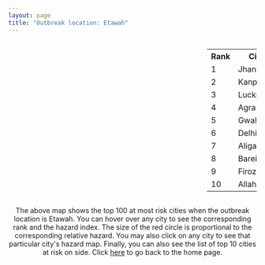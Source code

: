 ```yaml
---
layout: page
title: "Outbreak location: Etawah"
---
```

<div style="width: 100%; overflow: auto;">
<div style="width: 75%; float: left;">
<div id="mapid">
<script src="https://buda-magenta.github.io/hazard_map/load_map.js"></script>

<script>
var marker_outbreak = L.marker([26.718324, 79.090254],{"autoPan": true}).addTo(map); marker_outbreak.bindTooltip("Etawah").openTooltip();

var circle_1 = L.circle([25.531031, 78.652689], {"pane": "markerPane", "color": "red", "fill": true, "fillOpacity": 0.2, "fillRule": "evenodd", "lineCap": "round", "lineJoin": "round", "opacity": 1.0, "radius": 109086, "stroke": true, "weight": 3}).addTo(map);
circle_1.bindTooltip("Jhansi<br>rank: 1<br>hazard index: 0.109087")
circle_1.bindPopup('<a href="https://buda-magenta.github.io/hazard_map/Jhansi">Jhansi</a>')

var circle_2 = L.circle([26.460914, 80.321759], {"pane": "markerPane", "color": "red", "fill": true, "fillOpacity": 0.2, "fillRule": "evenodd", "lineCap": "round", "lineJoin": "round", "opacity": 1.0, "radius": 58840, "stroke": true, "weight": 3}).addTo(map);
circle_2.bindTooltip("Kanpur<br>rank: 2<br>hazard index: 0.058840")
circle_2.bindPopup('<a href="https://buda-magenta.github.io/hazard_map/Kanpur">Kanpur</a>')

var circle_3 = L.circle([26.838100, 80.934600], {"pane": "markerPane", "color": "red", "fill": true, "fillOpacity": 0.2, "fillRule": "evenodd", "lineCap": "round", "lineJoin": "round", "opacity": 1.0, "radius": 37563, "stroke": true, "weight": 3}).addTo(map);
circle_3.bindTooltip("Lucknow<br>rank: 3<br>hazard index: 0.037563")
circle_3.bindPopup('<a href="https://buda-magenta.github.io/hazard_map/Lucknow">Lucknow</a>')

var circle_4 = L.circle([27.175255, 78.009816], {"pane": "markerPane", "color": "red", "fill": true, "fillOpacity": 0.2, "fillRule": "evenodd", "lineCap": "round", "lineJoin": "round", "opacity": 1.0, "radius": 19897, "stroke": true, "weight": 3}).addTo(map);
circle_4.bindTooltip("Agra<br>rank: 4<br>hazard index: 0.019898")
circle_4.bindPopup('<a href="https://buda-magenta.github.io/hazard_map/Agra">Agra</a>')

var circle_5 = L.circle([26.203725, 78.157363], {"pane": "markerPane", "color": "red", "fill": true, "fillOpacity": 0.2, "fillRule": "evenodd", "lineCap": "round", "lineJoin": "round", "opacity": 1.0, "radius": 19270, "stroke": true, "weight": 3}).addTo(map);
circle_5.bindTooltip("Gwalior<br>rank: 5<br>hazard index: 0.019270")
circle_5.bindPopup('<a href="https://buda-magenta.github.io/hazard_map/Gwalior">Gwalior</a>')

var circle_6 = L.circle([28.651718, 77.221939], {"pane": "markerPane", "color": "red", "fill": true, "fillOpacity": 0.2, "fillRule": "evenodd", "lineCap": "round", "lineJoin": "round", "opacity": 1.0, "radius": 17283, "stroke": true, "weight": 3}).addTo(map);
circle_6.bindTooltip("Delhi<br>rank: 6<br>hazard index: 0.017284")
circle_6.bindPopup('<a href="https://buda-magenta.github.io/hazard_map/Delhi">Delhi</a>')

var circle_7 = L.circle([27.876990, 78.137290], {"pane": "markerPane", "color": "red", "fill": true, "fillOpacity": 0.2, "fillRule": "evenodd", "lineCap": "round", "lineJoin": "round", "opacity": 1.0, "radius": 10671, "stroke": true, "weight": 3}).addTo(map);
circle_7.bindTooltip("Aligarh<br>rank: 7<br>hazard index: 0.010672")
circle_7.bindPopup('<a href="https://buda-magenta.github.io/hazard_map/Aligarh">Aligarh</a>')

var circle_8 = L.circle([28.457876, 79.405571], {"pane": "markerPane", "color": "red", "fill": true, "fillOpacity": 0.2, "fillRule": "evenodd", "lineCap": "round", "lineJoin": "round", "opacity": 1.0, "radius": 8388, "stroke": true, "weight": 3}).addTo(map);
circle_8.bindTooltip("Bareilly<br>rank: 8<br>hazard index: 0.008388")
circle_8.bindPopup('<a href="https://buda-magenta.github.io/hazard_map/Bareilly">Bareilly</a>')

var circle_9 = L.circle([27.177366, 78.389912], {"pane": "markerPane", "color": "red", "fill": true, "fillOpacity": 0.2, "fillRule": "evenodd", "lineCap": "round", "lineJoin": "round", "opacity": 1.0, "radius": 8348, "stroke": true, "weight": 3}).addTo(map);
circle_9.bindTooltip("Firozabad<br>rank: 9<br>hazard index: 0.008348")
circle_9.bindPopup('<a href="https://buda-magenta.github.io/hazard_map/Firozabad">Firozabad</a>')

var circle_10 = L.circle([25.438130, 81.833800], {"pane": "markerPane", "color": "red", "fill": true, "fillOpacity": 0.2, "fillRule": "evenodd", "lineCap": "round", "lineJoin": "round", "opacity": 1.0, "radius": 5818, "stroke": true, "weight": 3}).addTo(map);
circle_10.bindTooltip("Allahabad<br>rank: 10<br>hazard index: 0.005819")
circle_10.bindPopup('<a href="https://buda-magenta.github.io/hazard_map/Allahabad">Allahabad</a>')

var circle_11 = L.circle([26.575504, 80.613762], {"pane": "markerPane", "color": "red", "fill": true, "fillOpacity": 0.2, "fillRule": "evenodd", "lineCap": "round", "lineJoin": "round", "opacity": 1.0, "radius": 4339, "stroke": true, "weight": 3}).addTo(map);
circle_11.bindTooltip("Unnao<br>rank: 11<br>hazard index: 0.004339")
circle_11.bindPopup('<a href="https://buda-magenta.github.io/hazard_map/Unnao">Unnao</a>')

var circle_12 = L.circle([26.500000, 78.750000], {"pane": "markerPane", "color": "red", "fill": true, "fillOpacity": 0.2, "fillRule": "evenodd", "lineCap": "round", "lineJoin": "round", "opacity": 1.0, "radius": 4116, "stroke": true, "weight": 3}).addTo(map);
circle_12.bindTooltip("Bhind<br>rank: 12<br>hazard index: 0.004116")
circle_12.bindPopup('<a href="https://buda-magenta.github.io/hazard_map/Bhind">Bhind</a>')

var circle_13 = L.circle([27.504639, 80.829466], {"pane": "markerPane", "color": "red", "fill": true, "fillOpacity": 0.2, "fillRule": "evenodd", "lineCap": "round", "lineJoin": "round", "opacity": 1.0, "radius": 3915, "stroke": true, "weight": 3}).addTo(map);
circle_13.bindTooltip("Sitapur<br>rank: 13<br>hazard index: 0.003916")
circle_13.bindPopup('<a href="https://buda-magenta.github.io/hazard_map/Sitapur">Sitapur</a>')

var circle_14 = L.circle([25.375241, 77.828119], {"pane": "markerPane", "color": "red", "fill": true, "fillOpacity": 0.2, "fillRule": "evenodd", "lineCap": "round", "lineJoin": "round", "opacity": 1.0, "radius": 3495, "stroke": true, "weight": 3}).addTo(map);
circle_14.bindTooltip("Shivpuri<br>rank: 14<br>hazard index: 0.003495")
circle_14.bindPopup('<a href="https://buda-magenta.github.io/hazard_map/Shivpuri">Shivpuri</a>')

var circle_15 = L.circle([27.633333, 77.583333], {"pane": "markerPane", "color": "red", "fill": true, "fillOpacity": 0.2, "fillRule": "evenodd", "lineCap": "round", "lineJoin": "round", "opacity": 1.0, "radius": 3285, "stroke": true, "weight": 3}).addTo(map);
circle_15.bindTooltip("Mathura<br>rank: 15<br>hazard index: 0.003285")
circle_15.bindPopup('<a href="https://buda-magenta.github.io/hazard_map/Mathura">Mathura</a>')

var circle_16 = L.circle([27.912633, 79.746563], {"pane": "markerPane", "color": "red", "fill": true, "fillOpacity": 0.2, "fillRule": "evenodd", "lineCap": "round", "lineJoin": "round", "opacity": 1.0, "radius": 3063, "stroke": true, "weight": 3}).addTo(map);
circle_16.bindTooltip("Shahjahanpur<br>rank: 16<br>hazard index: 0.003063")
circle_16.bindPopup('<a href="https://buda-magenta.github.io/hazard_map/Shahjahanpur">Shahjahanpur</a>')

var circle_17 = L.circle([26.915458, 75.818982], {"pane": "markerPane", "color": "red", "fill": true, "fillOpacity": 0.2, "fillRule": "evenodd", "lineCap": "round", "lineJoin": "round", "opacity": 1.0, "radius": 2713, "stroke": true, "weight": 3}).addTo(map);
circle_17.bindTooltip("Jaipur<br>rank: 17<br>hazard index: 0.002714")
circle_17.bindPopup('<a href="https://buda-magenta.github.io/hazard_map/Jaipur">Jaipur</a>')

var circle_18 = L.circle([27.437194, 79.489129], {"pane": "markerPane", "color": "red", "fill": true, "fillOpacity": 0.2, "fillRule": "evenodd", "lineCap": "round", "lineJoin": "round", "opacity": 1.0, "radius": 2575, "stroke": true, "weight": 3}).addTo(map);
circle_18.bindTooltip("Farrukhabad<br>rank: 18<br>hazard index: 0.002575")
circle_18.bindPopup('<a href="https://buda-magenta.github.io/hazard_map/Farrukhabad">Farrukhabad</a>')

var circle_19 = L.circle([25.609324, 85.123525], {"pane": "markerPane", "color": "red", "fill": true, "fillOpacity": 0.2, "fillRule": "evenodd", "lineCap": "round", "lineJoin": "round", "opacity": 1.0, "radius": 2385, "stroke": true, "weight": 3}).addTo(map);
circle_19.bindTooltip("Patna<br>rank: 19<br>hazard index: 0.002385")
circle_19.bindPopup('<a href="https://buda-magenta.github.io/hazard_map/Patna">Patna</a>')

var circle_20 = L.circle([27.338577, 80.097526], {"pane": "markerPane", "color": "red", "fill": true, "fillOpacity": 0.2, "fillRule": "evenodd", "lineCap": "round", "lineJoin": "round", "opacity": 1.0, "radius": 2327, "stroke": true, "weight": 3}).addTo(map);
circle_20.bindTooltip("Hardoi<br>rank: 20<br>hazard index: 0.002328")
circle_20.bindPopup('<a href="https://buda-magenta.github.io/hazard_map/Hardoi">Hardoi</a>')

var circle_21 = L.circle([25.750000, 78.500000], {"pane": "markerPane", "color": "red", "fill": true, "fillOpacity": 0.2, "fillRule": "evenodd", "lineCap": "round", "lineJoin": "round", "opacity": 1.0, "radius": 2309, "stroke": true, "weight": 3}).addTo(map);
circle_21.bindTooltip("Datia<br>rank: 21<br>hazard index: 0.002310")
circle_21.bindPopup('<a href="https://buda-magenta.github.io/hazard_map/Datia">Datia</a>')

var circle_22 = L.circle([26.166667, 77.500000], {"pane": "markerPane", "color": "red", "fill": true, "fillOpacity": 0.2, "fillRule": "evenodd", "lineCap": "round", "lineJoin": "round", "opacity": 1.0, "radius": 2116, "stroke": true, "weight": 3}).addTo(map);
circle_22.bindTooltip("Morena<br>rank: 22<br>hazard index: 0.002117")
circle_22.bindPopup('<a href="https://buda-magenta.github.io/hazard_map/Morena">Morena</a>')

var circle_23 = L.circle([29.000653, 77.768229], {"pane": "markerPane", "color": "red", "fill": true, "fillOpacity": 0.2, "fillRule": "evenodd", "lineCap": "round", "lineJoin": "round", "opacity": 1.0, "radius": 2093, "stroke": true, "weight": 3}).addTo(map);
circle_23.bindTooltip("Meerut<br>rank: 23<br>hazard index: 0.002094")
circle_23.bindPopup('<a href="https://buda-magenta.github.io/hazard_map/Meerut">Meerut</a>')

var circle_24 = L.circle([25.935955, 79.424328], {"pane": "markerPane", "color": "red", "fill": true, "fillOpacity": 0.2, "fillRule": "evenodd", "lineCap": "round", "lineJoin": "round", "opacity": 1.0, "radius": 2055, "stroke": true, "weight": 3}).addTo(map);
circle_24.bindTooltip("Orai<br>rank: 24<br>hazard index: 0.002056")
circle_24.bindPopup('<a href="https://buda-magenta.github.io/hazard_map/Orai">Orai</a>')

var circle_25 = L.circle([25.476300, 80.339500], {"pane": "markerPane", "color": "red", "fill": true, "fillOpacity": 0.2, "fillRule": "evenodd", "lineCap": "round", "lineJoin": "round", "opacity": 1.0, "radius": 2053, "stroke": true, "weight": 3}).addTo(map);
circle_25.bindTooltip("Banda<br>rank: 25<br>hazard index: 0.002054")
circle_25.bindPopup('<a href="https://buda-magenta.github.io/hazard_map/Banda">Banda</a>')

var circle_26 = L.circle([27.265212, 77.369126], {"pane": "markerPane", "color": "red", "fill": true, "fillOpacity": 0.2, "fillRule": "evenodd", "lineCap": "round", "lineJoin": "round", "opacity": 1.0, "radius": 1913, "stroke": true, "weight": 3}).addTo(map);
circle_26.bindTooltip("Bharatpur<br>rank: 26<br>hazard index: 0.001913")
circle_26.bindPopup('<a href="https://buda-magenta.github.io/hazard_map/Bharatpur">Bharatpur</a>')

var circle_27 = L.circle([23.258486, 77.401989], {"pane": "markerPane", "color": "red", "fill": true, "fillOpacity": 0.2, "fillRule": "evenodd", "lineCap": "round", "lineJoin": "round", "opacity": 1.0, "radius": 1892, "stroke": true, "weight": 3}).addTo(map);
circle_27.bindTooltip("Bhopal<br>rank: 27<br>hazard index: 0.001893")
circle_27.bindPopup('<a href="https://buda-magenta.github.io/hazard_map/Bhopal">Bhopal</a>')

var circle_28 = L.circle([27.036604, 78.651436], {"pane": "markerPane", "color": "red", "fill": true, "fillOpacity": 0.2, "fillRule": "evenodd", "lineCap": "round", "lineJoin": "round", "opacity": 1.0, "radius": 1724, "stroke": true, "weight": 3}).addTo(map);
circle_28.bindTooltip("Shikohabad<br>rank: 28<br>hazard index: 0.001725")
circle_28.bindPopup('<a href="https://buda-magenta.github.io/hazard_map/Shikohabad">Shikohabad</a>')

var circle_29 = L.circle([22.541418, 88.357691], {"pane": "markerPane", "color": "red", "fill": true, "fillOpacity": 0.2, "fillRule": "evenodd", "lineCap": "round", "lineJoin": "round", "opacity": 1.0, "radius": 1720, "stroke": true, "weight": 3}).addTo(map);
circle_29.bindTooltip("Kolkata<br>rank: 29<br>hazard index: 0.001721")
circle_29.bindPopup('<a href="https://buda-magenta.github.io/hazard_map/Kolkata">Kolkata</a>')

var circle_30 = L.circle([25.565691, 80.063489], {"pane": "markerPane", "color": "red", "fill": true, "fillOpacity": 0.2, "fillRule": "evenodd", "lineCap": "round", "lineJoin": "round", "opacity": 1.0, "radius": 1680, "stroke": true, "weight": 3}).addTo(map);
circle_30.bindTooltip("Khanna<br>rank: 30<br>hazard index: 0.001680")
circle_30.bindPopup('<a href="https://buda-magenta.github.io/hazard_map/Khanna">Khanna</a>')

var circle_31 = L.circle([24.700385, 78.518668], {"pane": "markerPane", "color": "red", "fill": true, "fillOpacity": 0.2, "fillRule": "evenodd", "lineCap": "round", "lineJoin": "round", "opacity": 1.0, "radius": 1671, "stroke": true, "weight": 3}).addTo(map);
circle_31.bindTooltip("Lalitpur<br>rank: 31<br>hazard index: 0.001671")
circle_31.bindPopup('<a href="https://buda-magenta.github.io/hazard_map/Lalitpur">Lalitpur</a>')

var circle_32 = L.circle([26.439874, 80.018000], {"pane": "markerPane", "color": "red", "fill": true, "fillOpacity": 0.2, "fillRule": "evenodd", "lineCap": "round", "lineJoin": "round", "opacity": 1.0, "radius": 1444, "stroke": true, "weight": 3}).addTo(map);
circle_32.bindTooltip("Akbarpur<br>rank: 32<br>hazard index: 0.001445")
circle_32.bindPopup('<a href="https://buda-magenta.github.io/hazard_map/Akbarpur">Akbarpur</a>')

var circle_33 = L.circle([26.653396, 77.624206], {"pane": "markerPane", "color": "red", "fill": true, "fillOpacity": 0.2, "fillRule": "evenodd", "lineCap": "round", "lineJoin": "round", "opacity": 1.0, "radius": 1398, "stroke": true, "weight": 3}).addTo(map);
circle_33.bindTooltip("Dhaulpur<br>rank: 33<br>hazard index: 0.001398")
circle_33.bindPopup('<a href="https://buda-magenta.github.io/hazard_map/Dhaulpur">Dhaulpur</a>')

var circle_34 = L.circle([29.154148, 77.305954], {"pane": "markerPane", "color": "red", "fill": true, "fillOpacity": 0.2, "fillRule": "evenodd", "lineCap": "round", "lineJoin": "round", "opacity": 1.0, "radius": 1295, "stroke": true, "weight": 3}).addTo(map);
circle_34.bindTooltip("Baraut<br>rank: 34<br>hazard index: 0.001295")
circle_34.bindPopup('<a href="https://buda-magenta.github.io/hazard_map/Baraut">Baraut</a>')

var circle_35 = L.circle([27.573243, 78.111739], {"pane": "markerPane", "color": "red", "fill": true, "fillOpacity": 0.2, "fillRule": "evenodd", "lineCap": "round", "lineJoin": "round", "opacity": 1.0, "radius": 1210, "stroke": true, "weight": 3}).addTo(map);
circle_35.bindTooltip("Hathras<br>rank: 35<br>hazard index: 0.001211")
circle_35.bindPopup('<a href="https://buda-magenta.github.io/hazard_map/Hathras">Hathras</a>')

var circle_36 = L.circle([26.671329, 83.364583], {"pane": "markerPane", "color": "red", "fill": true, "fillOpacity": 0.2, "fillRule": "evenodd", "lineCap": "round", "lineJoin": "round", "opacity": 1.0, "radius": 1210, "stroke": true, "weight": 3}).addTo(map);
circle_36.bindTooltip("Gorakhpur<br>rank: 36<br>hazard index: 0.001211")
circle_36.bindPopup('<a href="https://buda-magenta.github.io/hazard_map/Gorakhpur">Gorakhpur</a>')

var circle_37 = L.circle([25.335649, 83.007629], {"pane": "markerPane", "color": "red", "fill": true, "fillOpacity": 0.2, "fillRule": "evenodd", "lineCap": "round", "lineJoin": "round", "opacity": 1.0, "radius": 1132, "stroke": true, "weight": 3}).addTo(map);
circle_37.bindTooltip("Varanasi<br>rank: 37<br>hazard index: 0.001132")
circle_37.bindPopup('<a href="https://buda-magenta.github.io/hazard_map/Varanasi">Varanasi</a>')

var circle_38 = L.circle([28.068312, 79.046073], {"pane": "markerPane", "color": "red", "fill": true, "fillOpacity": 0.2, "fillRule": "evenodd", "lineCap": "round", "lineJoin": "round", "opacity": 1.0, "radius": 1108, "stroke": true, "weight": 3}).addTo(map);
circle_38.bindTooltip("Budaun<br>rank: 38<br>hazard index: 0.001108")
circle_38.bindPopup('<a href="https://buda-magenta.github.io/hazard_map/Budaun">Budaun</a>')

var circle_39 = L.circle([26.250000, 81.250000], {"pane": "markerPane", "color": "red", "fill": true, "fillOpacity": 0.2, "fillRule": "evenodd", "lineCap": "round", "lineJoin": "round", "opacity": 1.0, "radius": 1048, "stroke": true, "weight": 3}).addTo(map);
circle_39.bindTooltip("Rae Bareli<br>rank: 39<br>hazard index: 0.001049")
circle_39.bindPopup('<a href="https://buda-magenta.github.io/hazard_map/Rae_Bareli">Rae Bareli</a>')

var circle_40 = L.circle([27.209822, 79.048137], {"pane": "markerPane", "color": "red", "fill": true, "fillOpacity": 0.2, "fillRule": "evenodd", "lineCap": "round", "lineJoin": "round", "opacity": 1.0, "radius": 1030, "stroke": true, "weight": 3}).addTo(map);
circle_40.bindTooltip("Mainpuri<br>rank: 40<br>hazard index: 0.001031")
circle_40.bindPopup('<a href="https://buda-magenta.github.io/hazard_map/Mainpuri">Mainpuri</a>')

var circle_41 = L.circle([22.720362, 75.868200], {"pane": "markerPane", "color": "red", "fill": true, "fillOpacity": 0.2, "fillRule": "evenodd", "lineCap": "round", "lineJoin": "round", "opacity": 1.0, "radius": 934, "stroke": true, "weight": 3}).addTo(map);
circle_41.bindTooltip("Indore<br>rank: 41<br>hazard index: 0.000934")
circle_41.bindPopup('<a href="https://buda-magenta.github.io/hazard_map/Indore">Indore</a>')

var circle_42 = L.circle([22.275879, 79.721045], {"pane": "markerPane", "color": "red", "fill": true, "fillOpacity": 0.2, "fillRule": "evenodd", "lineCap": "round", "lineJoin": "round", "opacity": 1.0, "radius": 915, "stroke": true, "weight": 3}).addTo(map);
circle_42.bindTooltip("Seoni<br>rank: 42<br>hazard index: 0.000916")
circle_42.bindPopup('<a href="https://buda-magenta.github.io/hazard_map/Seoni">Seoni</a>')

var circle_43 = L.circle([26.296772, 73.035143], {"pane": "markerPane", "color": "red", "fill": true, "fillOpacity": 0.2, "fillRule": "evenodd", "lineCap": "round", "lineJoin": "round", "opacity": 1.0, "radius": 912, "stroke": true, "weight": 3}).addTo(map);
circle_43.bindTooltip("Jodhpur<br>rank: 43<br>hazard index: 0.000913")
circle_43.bindPopup('<a href="https://buda-magenta.github.io/hazard_map/Jodhpur">Jodhpur</a>')

var circle_44 = L.circle([19.075990, 72.877393], {"pane": "markerPane", "color": "red", "fill": true, "fillOpacity": 0.2, "fillRule": "evenodd", "lineCap": "round", "lineJoin": "round", "opacity": 1.0, "radius": 852, "stroke": true, "weight": 3}).addTo(map);
circle_44.bindTooltip("Mumbai<br>rank: 44<br>hazard index: 0.000852")
circle_44.bindPopup('<a href="https://buda-magenta.github.io/hazard_map/Mumbai">Mumbai</a>')

var circle_45 = L.circle([28.488378, 78.735249], {"pane": "markerPane", "color": "red", "fill": true, "fillOpacity": 0.2, "fillRule": "evenodd", "lineCap": "round", "lineJoin": "round", "opacity": 1.0, "radius": 807, "stroke": true, "weight": 3}).addTo(map);
circle_45.bindTooltip("Chandausi<br>rank: 45<br>hazard index: 0.000808")
circle_45.bindPopup('<a href="https://buda-magenta.github.io/hazard_map/Chandausi">Chandausi</a>')

var circle_46 = L.circle([23.160894, 79.949770], {"pane": "markerPane", "color": "red", "fill": true, "fillOpacity": 0.2, "fillRule": "evenodd", "lineCap": "round", "lineJoin": "round", "opacity": 1.0, "radius": 725, "stroke": true, "weight": 3}).addTo(map);
circle_46.bindTooltip("Jabalpur<br>rank: 46<br>hazard index: 0.000725")
circle_46.bindPopup('<a href="https://buda-magenta.github.io/hazard_map/Jabalpur">Jabalpur</a>')

var circle_47 = L.circle([27.883846, 78.634890], {"pane": "markerPane", "color": "red", "fill": true, "fillOpacity": 0.2, "fillRule": "evenodd", "lineCap": "round", "lineJoin": "round", "opacity": 1.0, "radius": 708, "stroke": true, "weight": 3}).addTo(map);
circle_47.bindTooltip("Kasganj<br>rank: 47<br>hazard index: 0.000708")
circle_47.bindPopup('<a href="https://buda-magenta.github.io/hazard_map/Kasganj">Kasganj</a>')

var circle_48 = L.circle([23.809612, 78.759114], {"pane": "markerPane", "color": "red", "fill": true, "fillOpacity": 0.2, "fillRule": "evenodd", "lineCap": "round", "lineJoin": "round", "opacity": 1.0, "radius": 677, "stroke": true, "weight": 3}).addTo(map);
circle_48.bindTooltip("Sagar<br>rank: 48<br>hazard index: 0.000677")
circle_48.bindPopup('<a href="https://buda-magenta.github.io/hazard_map/Sagar">Sagar</a>')

var circle_49 = L.circle([25.843539, 80.918004], {"pane": "markerPane", "color": "red", "fill": true, "fillOpacity": 0.2, "fillRule": "evenodd", "lineCap": "round", "lineJoin": "round", "opacity": 1.0, "radius": 669, "stroke": true, "weight": 3}).addTo(map);
circle_49.bindTooltip("Fatehpur<br>rank: 49<br>hazard index: 0.000670")
circle_49.bindPopup('<a href="https://buda-magenta.github.io/hazard_map/Fatehpur">Fatehpur</a>')

var circle_50 = L.circle([28.863842, 78.805778], {"pane": "markerPane", "color": "red", "fill": true, "fillOpacity": 0.2, "fillRule": "evenodd", "lineCap": "round", "lineJoin": "round", "opacity": 1.0, "radius": 642, "stroke": true, "weight": 3}).addTo(map);
circle_50.bindTooltip("Moradabad<br>rank: 50<br>hazard index: 0.000643")
circle_50.bindPopup('<a href="https://buda-magenta.github.io/hazard_map/Moradabad">Moradabad</a>')

var circle_51 = L.circle([21.149813, 79.082056], {"pane": "markerPane", "color": "red", "fill": true, "fillOpacity": 0.2, "fillRule": "evenodd", "lineCap": "round", "lineJoin": "round", "opacity": 1.0, "radius": 577, "stroke": true, "weight": 3}).addTo(map);
circle_51.bindTooltip("Nagpur<br>rank: 51<br>hazard index: 0.000577")
circle_51.bindPopup('<a href="https://buda-magenta.github.io/hazard_map/Nagpur">Nagpur</a>')

var circle_52 = L.circle([30.909016, 75.851601], {"pane": "markerPane", "color": "red", "fill": true, "fillOpacity": 0.2, "fillRule": "evenodd", "lineCap": "round", "lineJoin": "round", "opacity": 1.0, "radius": 570, "stroke": true, "weight": 3}).addTo(map);
circle_52.bindTooltip("Ludhiana<br>rank: 52<br>hazard index: 0.000570")
circle_52.bindPopup('<a href="https://buda-magenta.github.io/hazard_map/Ludhiana">Ludhiana</a>')

var circle_53 = L.circle([22.801519, 86.202958], {"pane": "markerPane", "color": "red", "fill": true, "fillOpacity": 0.2, "fillRule": "evenodd", "lineCap": "round", "lineJoin": "round", "opacity": 1.0, "radius": 517, "stroke": true, "weight": 3}).addTo(map);
circle_53.bindTooltip("Jamshedpur<br>rank: 53<br>hazard index: 0.000517")
circle_53.bindPopup('<a href="https://buda-magenta.github.io/hazard_map/Jamshedpur">Jamshedpur</a>')

var circle_54 = L.circle([27.109667, 81.918329], {"pane": "markerPane", "color": "red", "fill": true, "fillOpacity": 0.2, "fillRule": "evenodd", "lineCap": "round", "lineJoin": "round", "opacity": 1.0, "radius": 482, "stroke": true, "weight": 3}).addTo(map);
circle_54.bindTooltip("Gonda<br>rank: 54<br>hazard index: 0.000482")
circle_54.bindPopup('<a href="https://buda-magenta.github.io/hazard_map/Gonda">Gonda</a>')

var circle_55 = L.circle([23.916667, 78.000000], {"pane": "markerPane", "color": "red", "fill": true, "fillOpacity": 0.2, "fillRule": "evenodd", "lineCap": "round", "lineJoin": "round", "opacity": 1.0, "radius": 473, "stroke": true, "weight": 3}).addTo(map);
circle_55.bindTooltip("Vidisha<br>rank: 55<br>hazard index: 0.000473")
circle_55.bindPopup('<a href="https://buda-magenta.github.io/hazard_map/Vidisha">Vidisha</a>')

var circle_56 = L.circle([26.638076, 82.059024], {"pane": "markerPane", "color": "red", "fill": true, "fillOpacity": 0.2, "fillRule": "evenodd", "lineCap": "round", "lineJoin": "round", "opacity": 1.0, "radius": 462, "stroke": true, "weight": 3}).addTo(map);
circle_56.bindTooltip("Faizabad<br>rank: 56<br>hazard index: 0.000462")
circle_56.bindPopup('<a href="https://buda-magenta.github.io/hazard_map/Faizabad">Faizabad</a>')

var circle_57 = L.circle([28.794068, 79.185930], {"pane": "markerPane", "color": "red", "fill": true, "fillOpacity": 0.2, "fillRule": "evenodd", "lineCap": "round", "lineJoin": "round", "opacity": 1.0, "radius": 432, "stroke": true, "weight": 3}).addTo(map);
circle_57.bindTooltip("Rampur<br>rank: 57<br>hazard index: 0.000433")
circle_57.bindPopup('<a href="https://buda-magenta.github.io/hazard_map/Rampur">Rampur</a>')

var circle_58 = L.circle([28.740613, 77.835426], {"pane": "markerPane", "color": "red", "fill": true, "fillOpacity": 0.2, "fillRule": "evenodd", "lineCap": "round", "lineJoin": "round", "opacity": 1.0, "radius": 420, "stroke": true, "weight": 3}).addTo(map);
circle_58.bindTooltip("Hapur<br>rank: 58<br>hazard index: 0.000420")
circle_58.bindPopup('<a href="https://buda-magenta.github.io/hazard_map/Hapur">Hapur</a>')

var circle_59 = L.circle([24.500000, 77.500000], {"pane": "markerPane", "color": "red", "fill": true, "fillOpacity": 0.2, "fillRule": "evenodd", "lineCap": "round", "lineJoin": "round", "opacity": 1.0, "radius": 417, "stroke": true, "weight": 3}).addTo(map);
circle_59.bindTooltip("Guna<br>rank: 59<br>hazard index: 0.000418")
circle_59.bindPopup('<a href="https://buda-magenta.github.io/hazard_map/Guna">Guna</a>')

var circle_60 = L.circle([29.938447, 78.145298], {"pane": "markerPane", "color": "red", "fill": true, "fillOpacity": 0.2, "fillRule": "evenodd", "lineCap": "round", "lineJoin": "round", "opacity": 1.0, "radius": 398, "stroke": true, "weight": 3}).addTo(map);
circle_60.bindTooltip("Haridwar<br>rank: 60<br>hazard index: 0.000398")
circle_60.bindPopup('<a href="https://buda-magenta.github.io/hazard_map/Haridwar">Haridwar</a>')

var circle_61 = L.circle([25.512719, 86.090571], {"pane": "markerPane", "color": "red", "fill": true, "fillOpacity": 0.2, "fillRule": "evenodd", "lineCap": "round", "lineJoin": "round", "opacity": 1.0, "radius": 391, "stroke": true, "weight": 3}).addTo(map);
circle_61.bindTooltip("Begusarai<br>rank: 61<br>hazard index: 0.000391")
circle_61.bindPopup('<a href="https://buda-magenta.github.io/hazard_map/Begusarai">Begusarai</a>')

var circle_62 = L.circle([26.716413, 88.430992], {"pane": "markerPane", "color": "red", "fill": true, "fillOpacity": 0.2, "fillRule": "evenodd", "lineCap": "round", "lineJoin": "round", "opacity": 1.0, "radius": 388, "stroke": true, "weight": 3}).addTo(map);
circle_62.bindTooltip("Siliguri<br>rank: 62<br>hazard index: 0.000389")
circle_62.bindPopup('<a href="https://buda-magenta.github.io/hazard_map/Siliguri">Siliguri</a>')

var circle_63 = L.circle([24.935635, 82.647701], {"pane": "markerPane", "color": "red", "fill": true, "fillOpacity": 0.2, "fillRule": "evenodd", "lineCap": "round", "lineJoin": "round", "opacity": 1.0, "radius": 387, "stroke": true, "weight": 3}).addTo(map);
circle_63.bindTooltip("Mirzapur<br>rank: 63<br>hazard index: 0.000388")
circle_63.bindPopup('<a href="https://buda-magenta.github.io/hazard_map/Mirzapur">Mirzapur</a>')

var circle_64 = L.circle([26.148658, 85.340013], {"pane": "markerPane", "color": "red", "fill": true, "fillOpacity": 0.2, "fillRule": "evenodd", "lineCap": "round", "lineJoin": "round", "opacity": 1.0, "radius": 375, "stroke": true, "weight": 3}).addTo(map);
circle_64.bindTooltip("Muzaffarpur<br>rank: 64<br>hazard index: 0.000375")
circle_64.bindPopup('<a href="https://buda-magenta.github.io/hazard_map/Muzaffarpur">Muzaffarpur</a>')

var circle_65 = L.circle([25.623457, 84.596839], {"pane": "markerPane", "color": "red", "fill": true, "fillOpacity": 0.2, "fillRule": "evenodd", "lineCap": "round", "lineJoin": "round", "opacity": 1.0, "radius": 370, "stroke": true, "weight": 3}).addTo(map);
circle_65.bindTooltip("Arrah<br>rank: 65<br>hazard index: 0.000370")
circle_65.bindPopup('<a href="https://buda-magenta.github.io/hazard_map/Arrah">Arrah</a>')

var circle_66 = L.circle([26.242511, 82.296169], {"pane": "markerPane", "color": "red", "fill": true, "fillOpacity": 0.2, "fillRule": "evenodd", "lineCap": "round", "lineJoin": "round", "opacity": 1.0, "radius": 364, "stroke": true, "weight": 3}).addTo(map);
circle_66.bindTooltip("Sultanpur<br>rank: 66<br>hazard index: 0.000364")
circle_66.bindPopup('<a href="https://buda-magenta.github.io/hazard_map/Sultanpur">Sultanpur</a>')

var circle_67 = L.circle([28.388861, 77.974798], {"pane": "markerPane", "color": "red", "fill": true, "fillOpacity": 0.2, "fillRule": "evenodd", "lineCap": "round", "lineJoin": "round", "opacity": 1.0, "radius": 356, "stroke": true, "weight": 3}).addTo(map);
circle_67.bindTooltip("Bulandshahr<br>rank: 67<br>hazard index: 0.000356")
circle_67.bindPopup('<a href="https://buda-magenta.github.io/hazard_map/Bulandshahr">Bulandshahr</a>')

var circle_68 = L.circle([25.603508, 83.507454], {"pane": "markerPane", "color": "red", "fill": true, "fillOpacity": 0.2, "fillRule": "evenodd", "lineCap": "round", "lineJoin": "round", "opacity": 1.0, "radius": 317, "stroke": true, "weight": 3}).addTo(map);
circle_68.bindTooltip("Ghazipur<br>rank: 68<br>hazard index: 0.000317")
circle_68.bindPopup('<a href="https://buda-magenta.github.io/hazard_map/Ghazipur">Ghazipur</a>')

var circle_69 = L.circle([29.988077, 77.508130], {"pane": "markerPane", "color": "red", "fill": true, "fillOpacity": 0.2, "fillRule": "evenodd", "lineCap": "round", "lineJoin": "round", "opacity": 1.0, "radius": 316, "stroke": true, "weight": 3}).addTo(map);
circle_69.bindTooltip("Saharanpur<br>rank: 69<br>hazard index: 0.000317")
circle_69.bindPopup('<a href="https://buda-magenta.github.io/hazard_map/Saharanpur">Saharanpur</a>')

var circle_70 = L.circle([25.560900, 87.647654], {"pane": "markerPane", "color": "red", "fill": true, "fillOpacity": 0.2, "fillRule": "evenodd", "lineCap": "round", "lineJoin": "round", "opacity": 1.0, "radius": 304, "stroke": true, "weight": 3}).addTo(map);
circle_70.bindTooltip("Katihar<br>rank: 70<br>hazard index: 0.000305")
circle_70.bindPopup('<a href="https://buda-magenta.github.io/hazard_map/Katihar">Katihar</a>')

var circle_71 = L.circle([31.292011, 75.568058], {"pane": "markerPane", "color": "red", "fill": true, "fillOpacity": 0.2, "fillRule": "evenodd", "lineCap": "round", "lineJoin": "round", "opacity": 1.0, "radius": 304, "stroke": true, "weight": 3}).addTo(map);
circle_71.bindTooltip("Jalandhar<br>rank: 71<br>hazard index: 0.000305")
circle_71.bindPopup('<a href="https://buda-magenta.github.io/hazard_map/Jalandhar">Jalandhar</a>')

var circle_72 = L.circle([25.954628, 83.647350], {"pane": "markerPane", "color": "red", "fill": true, "fillOpacity": 0.2, "fillRule": "evenodd", "lineCap": "round", "lineJoin": "round", "opacity": 1.0, "radius": 297, "stroke": true, "weight": 3}).addTo(map);
circle_72.bindTooltip("Maunath Bhanjan<br>rank: 72<br>hazard index: 0.000298")
circle_72.bindPopup('<a href="https://buda-magenta.github.io/hazard_map/Maunath_Bhanjan">Maunath Bhanjan</a>')

var circle_73 = L.circle([27.733696, 81.477321], {"pane": "markerPane", "color": "red", "fill": true, "fillOpacity": 0.2, "fillRule": "evenodd", "lineCap": "round", "lineJoin": "round", "opacity": 1.0, "radius": 293, "stroke": true, "weight": 3}).addTo(map);
circle_73.bindTooltip("Bahraich<br>rank: 73<br>hazard index: 0.000293")
circle_73.bindPopup('<a href="https://buda-magenta.github.io/hazard_map/Bahraich">Bahraich</a>')

var circle_74 = L.circle([18.521428, 73.854454], {"pane": "markerPane", "color": "red", "fill": true, "fillOpacity": 0.2, "fillRule": "evenodd", "lineCap": "round", "lineJoin": "round", "opacity": 1.0, "radius": 287, "stroke": true, "weight": 3}).addTo(map);
circle_74.bindTooltip("Pune<br>rank: 74<br>hazard index: 0.000287")
circle_74.bindPopup('<a href="https://buda-magenta.github.io/hazard_map/Pune">Pune</a>')

var circle_75 = L.circle([21.170200, 72.831100], {"pane": "markerPane", "color": "red", "fill": true, "fillOpacity": 0.2, "fillRule": "evenodd", "lineCap": "round", "lineJoin": "round", "opacity": 1.0, "radius": 274, "stroke": true, "weight": 3}).addTo(map);
circle_75.bindTooltip("Surat<br>rank: 75<br>hazard index: 0.000274")
circle_75.bindPopup('<a href="https://buda-magenta.github.io/hazard_map/Surat">Surat</a>')

var circle_76 = L.circle([17.388786, 78.461065], {"pane": "markerPane", "color": "red", "fill": true, "fillOpacity": 0.2, "fillRule": "evenodd", "lineCap": "round", "lineJoin": "round", "opacity": 1.0, "radius": 272, "stroke": true, "weight": 3}).addTo(map);
circle_76.bindTooltip("Hyderabad<br>rank: 76<br>hazard index: 0.000273")
circle_76.bindPopup('<a href="https://buda-magenta.github.io/hazard_map/Hyderabad">Hyderabad</a>')

var circle_77 = L.circle([24.917151, 76.696403], {"pane": "markerPane", "color": "red", "fill": true, "fillOpacity": 0.2, "fillRule": "evenodd", "lineCap": "round", "lineJoin": "round", "opacity": 1.0, "radius": 262, "stroke": true, "weight": 3}).addTo(map);
circle_77.bindTooltip("Baran<br>rank: 77<br>hazard index: 0.000263")
circle_77.bindPopup('<a href="https://buda-magenta.github.io/hazard_map/Baran">Baran</a>')

var circle_78 = L.circle([25.623400, 85.041700], {"pane": "markerPane", "color": "red", "fill": true, "fillOpacity": 0.2, "fillRule": "evenodd", "lineCap": "round", "lineJoin": "round", "opacity": 1.0, "radius": 258, "stroke": true, "weight": 3}).addTo(map);
circle_78.bindTooltip("Dinapur Nizamat<br>rank: 78<br>hazard index: 0.000258")
circle_78.bindPopup('<a href="https://buda-magenta.github.io/hazard_map/Dinapur_Nizamat">Dinapur Nizamat</a>')

var circle_79 = L.circle([23.795281, 86.430964], {"pane": "markerPane", "color": "red", "fill": true, "fillOpacity": 0.2, "fillRule": "evenodd", "lineCap": "round", "lineJoin": "round", "opacity": 1.0, "radius": 248, "stroke": true, "weight": 3}).addTo(map);
circle_79.bindTooltip("Dhanbad<br>rank: 79<br>hazard index: 0.000248")
circle_79.bindPopup('<a href="https://buda-magenta.github.io/hazard_map/Dhanbad">Dhanbad</a>')

var circle_80 = L.circle([28.428262, 77.002700], {"pane": "markerPane", "color": "red", "fill": true, "fillOpacity": 0.2, "fillRule": "evenodd", "lineCap": "round", "lineJoin": "round", "opacity": 1.0, "radius": 244, "stroke": true, "weight": 3}).addTo(map);
circle_80.bindTooltip("Gurgaon<br>rank: 80<br>hazard index: 0.000244")
circle_80.bindPopup('<a href="https://buda-magenta.github.io/hazard_map/Gurgaon">Gurgaon</a>')

var circle_81 = L.circle([28.205907, 77.875714], {"pane": "markerPane", "color": "red", "fill": true, "fillOpacity": 0.2, "fillRule": "evenodd", "lineCap": "round", "lineJoin": "round", "opacity": 1.0, "radius": 239, "stroke": true, "weight": 3}).addTo(map);
circle_81.bindTooltip("Khurja<br>rank: 81<br>hazard index: 0.000239")
circle_81.bindPopup('<a href="https://buda-magenta.github.io/hazard_map/Khurja">Khurja</a>')

var circle_82 = L.circle([13.083694, 80.270186], {"pane": "markerPane", "color": "red", "fill": true, "fillOpacity": 0.2, "fillRule": "evenodd", "lineCap": "round", "lineJoin": "round", "opacity": 1.0, "radius": 237, "stroke": true, "weight": 3}).addTo(map);
circle_82.bindTooltip("Chennai<br>rank: 82<br>hazard index: 0.000238")
circle_82.bindPopup('<a href="https://buda-magenta.github.io/hazard_map/Chennai">Chennai</a>')

var circle_83 = L.circle([28.402979, 77.310384], {"pane": "markerPane", "color": "red", "fill": true, "fillOpacity": 0.2, "fillRule": "evenodd", "lineCap": "round", "lineJoin": "round", "opacity": 1.0, "radius": 231, "stroke": true, "weight": 3}).addTo(map);
circle_83.bindTooltip("Faridabad<br>rank: 83<br>hazard index: 0.000231")
circle_83.bindPopup('<a href="https://buda-magenta.github.io/hazard_map/Faridabad">Faridabad</a>')

var circle_84 = L.circle([23.687130, 86.974659], {"pane": "markerPane", "color": "red", "fill": true, "fillOpacity": 0.2, "fillRule": "evenodd", "lineCap": "round", "lineJoin": "round", "opacity": 1.0, "radius": 216, "stroke": true, "weight": 3}).addTo(map);
circle_84.bindTooltip("Asansol<br>rank: 84<br>hazard index: 0.000216")
circle_84.bindPopup('<a href="https://buda-magenta.github.io/hazard_map/Asansol">Asansol</a>')

var circle_85 = L.circle([21.237947, 81.633683], {"pane": "markerPane", "color": "red", "fill": true, "fillOpacity": 0.2, "fillRule": "evenodd", "lineCap": "round", "lineJoin": "round", "opacity": 1.0, "radius": 209, "stroke": true, "weight": 3}).addTo(map);
circle_85.bindTooltip("Raipur<br>rank: 85<br>hazard index: 0.000210")
circle_85.bindPopup('<a href="https://buda-magenta.github.io/hazard_map/Raipur">Raipur</a>')

var circle_86 = L.circle([28.753900, 77.399900], {"pane": "markerPane", "color": "red", "fill": true, "fillOpacity": 0.2, "fillRule": "evenodd", "lineCap": "round", "lineJoin": "round", "opacity": 1.0, "radius": 199, "stroke": true, "weight": 3}).addTo(map);
circle_86.bindTooltip("Khora<br>rank: 86<br>hazard index: 0.000200")
circle_86.bindPopup('<a href="https://buda-magenta.github.io/hazard_map/Khora">Khora</a>')

var circle_87 = L.circle([25.280733, 83.125128], {"pane": "markerPane", "color": "red", "fill": true, "fillOpacity": 0.2, "fillRule": "evenodd", "lineCap": "round", "lineJoin": "round", "opacity": 1.0, "radius": 189, "stroke": true, "weight": 3}).addTo(map);
circle_87.bindTooltip("Mughal Sarai<br>rank: 87<br>hazard index: 0.000189")
circle_87.bindPopup('<a href="https://buda-magenta.github.io/hazard_map/Mughal_Sarai">Mughal Sarai</a>')

var circle_88 = L.circle([31.634308, 74.873679], {"pane": "markerPane", "color": "red", "fill": true, "fillOpacity": 0.2, "fillRule": "evenodd", "lineCap": "round", "lineJoin": "round", "opacity": 1.0, "radius": 186, "stroke": true, "weight": 3}).addTo(map);
circle_88.bindTooltip("Amritsar<br>rank: 88<br>hazard index: 0.000187")
circle_88.bindPopup('<a href="https://buda-magenta.github.io/hazard_map/Amritsar">Amritsar</a>')

var circle_89 = L.circle([12.979120, 77.591300], {"pane": "markerPane", "color": "red", "fill": true, "fillOpacity": 0.2, "fillRule": "evenodd", "lineCap": "round", "lineJoin": "round", "opacity": 1.0, "radius": 186, "stroke": true, "weight": 3}).addTo(map);
circle_89.bindTooltip("Bangalore<br>rank: 89<br>hazard index: 0.000187")
circle_89.bindPopup('<a href="https://buda-magenta.github.io/hazard_map/Bangalore">Bangalore</a>')

var circle_90 = L.circle([28.901090, 76.580194], {"pane": "markerPane", "color": "red", "fill": true, "fillOpacity": 0.2, "fillRule": "evenodd", "lineCap": "round", "lineJoin": "round", "opacity": 1.0, "radius": 177, "stroke": true, "weight": 3}).addTo(map);
circle_90.bindTooltip("Rohtak<br>rank: 90<br>hazard index: 0.000178")
circle_90.bindPopup('<a href="https://buda-magenta.github.io/hazard_map/Rohtak">Rohtak</a>')

var circle_91 = L.circle([23.174597, 75.785142], {"pane": "markerPane", "color": "red", "fill": true, "fillOpacity": 0.2, "fillRule": "evenodd", "lineCap": "round", "lineJoin": "round", "opacity": 1.0, "radius": 173, "stroke": true, "weight": 3}).addTo(map);
circle_91.bindTooltip("Ujjain<br>rank: 91<br>hazard index: 0.000174")
circle_91.bindPopup('<a href="https://buda-magenta.github.io/hazard_map/Ujjain">Ujjain</a>')

var circle_92 = L.circle([26.724789, 82.793269], {"pane": "markerPane", "color": "red", "fill": true, "fillOpacity": 0.2, "fillRule": "evenodd", "lineCap": "round", "lineJoin": "round", "opacity": 1.0, "radius": 173, "stroke": true, "weight": 3}).addTo(map);
circle_92.bindTooltip("Basti<br>rank: 92<br>hazard index: 0.000173")
circle_92.bindPopup('<a href="https://buda-magenta.github.io/hazard_map/Basti">Basti</a>')

var circle_93 = L.circle([23.535048, 87.338043], {"pane": "markerPane", "color": "red", "fill": true, "fillOpacity": 0.2, "fillRule": "evenodd", "lineCap": "round", "lineJoin": "round", "opacity": 1.0, "radius": 163, "stroke": true, "weight": 3}).addTo(map);
circle_93.bindTooltip("Durgapur<br>rank: 93<br>hazard index: 0.000164")
circle_93.bindPopup('<a href="https://buda-magenta.github.io/hazard_map/Durgapur">Durgapur</a>')

var circle_94 = L.circle([25.795593, 82.488341], {"pane": "markerPane", "color": "red", "fill": true, "fillOpacity": 0.2, "fillRule": "evenodd", "lineCap": "round", "lineJoin": "round", "opacity": 1.0, "radius": 161, "stroke": true, "weight": 3}).addTo(map);
circle_94.bindTooltip("Jaunpur<br>rank: 94<br>hazard index: 0.000161")
circle_94.bindPopup('<a href="https://buda-magenta.github.io/hazard_map/Jaunpur">Jaunpur</a>')

var circle_95 = L.circle([25.773344, 84.784977], {"pane": "markerPane", "color": "red", "fill": true, "fillOpacity": 0.2, "fillRule": "evenodd", "lineCap": "round", "lineJoin": "round", "opacity": 1.0, "radius": 160, "stroke": true, "weight": 3}).addTo(map);
circle_95.bindTooltip("Chapra<br>rank: 95<br>hazard index: 0.000160")
circle_95.bindPopup('<a href="https://buda-magenta.github.io/hazard_map/Chapra">Chapra</a>')

var circle_96 = L.circle([23.021624, 72.579707], {"pane": "markerPane", "color": "red", "fill": true, "fillOpacity": 0.2, "fillRule": "evenodd", "lineCap": "round", "lineJoin": "round", "opacity": 1.0, "radius": 154, "stroke": true, "weight": 3}).addTo(map);
circle_96.bindTooltip("Ahmedabad<br>rank: 96<br>hazard index: 0.000155")
circle_96.bindPopup('<a href="https://buda-magenta.github.io/hazard_map/Ahmedabad">Ahmedabad</a>')

var circle_97 = L.circle([28.570784, 77.327107], {"pane": "markerPane", "color": "red", "fill": true, "fillOpacity": 0.2, "fillRule": "evenodd", "lineCap": "round", "lineJoin": "round", "opacity": 1.0, "radius": 149, "stroke": true, "weight": 3}).addTo(map);
circle_97.bindTooltip("Noida<br>rank: 97<br>hazard index: 0.000150")
circle_97.bindPopup('<a href="https://buda-magenta.github.io/hazard_map/Noida">Noida</a>')

var circle_98 = L.circle([25.562071, 84.015672], {"pane": "markerPane", "color": "red", "fill": true, "fillOpacity": 0.2, "fillRule": "evenodd", "lineCap": "round", "lineJoin": "round", "opacity": 1.0, "radius": 145, "stroke": true, "weight": 3}).addTo(map);
circle_98.bindTooltip("Buxar<br>rank: 98<br>hazard index: 0.000145")
circle_98.bindPopup('<a href="https://buda-magenta.github.io/hazard_map/Buxar">Buxar</a>')

var circle_99 = L.circle([28.495208, 80.107541], {"pane": "markerPane", "color": "red", "fill": true, "fillOpacity": 0.2, "fillRule": "evenodd", "lineCap": "round", "lineJoin": "round", "opacity": 1.0, "radius": 140, "stroke": true, "weight": 3}).addTo(map);
circle_99.bindTooltip("Pilibhit<br>rank: 99<br>hazard index: 0.000141")
circle_99.bindPopup('<a href="https://buda-magenta.github.io/hazard_map/Pilibhit">Pilibhit</a>')

var circle_100 = L.circle([24.796436, 85.007956], {"pane": "markerPane", "color": "red", "fill": true, "fillOpacity": 0.2, "fillRule": "evenodd", "lineCap": "round", "lineJoin": "round", "opacity": 1.0, "radius": 140, "stroke": true, "weight": 3}).addTo(map);
circle_100.bindTooltip("Gaya<br>rank: 100<br>hazard index: 0.000141")
circle_100.bindPopup('<a href="https://buda-magenta.github.io/hazard_map/Gaya">Gaya</a>')
</script>
</div>
</div>


<div style="width: 20%; float: right;">
<table>
<tr>
<th>Rank</th>
<th>City</th>
</tr>

<tr>
<td>1</td>
<td>Jhansi</td>
</tr>

<tr>
<td>2</td>
<td>Kanpur</td>
</tr>

<tr>
<td>3</td>
<td>Lucknow</td>
</tr>

<tr>
<td>4</td>
<td>Agra</td>
</tr>

<tr>
<td>5</td>
<td>Gwalior</td>
</tr>

<tr>
<td>6</td>
<td>Delhi</td>
</tr>

<tr>
<td>7</td>
<td>Aligarh</td>
</tr>

<tr>
<td>8</td>
<td>Bareilly</td>
</tr>

<tr>
<td>9</td>
<td>Firozabad</td>
</tr>

<tr>
<td>10</td>
<td>Allahabad</td>
</tr>

</table>
</div>
</div>


<p align="center"> The above map shows the top 100 at most risk cities when the outbreak location is Etawah. You can hover over any city to see the corresponding rank and the hazard index. The size of the red circle is proportional to the corresponding relative hazard. You may also click on any city to see that particular city's hazard map. Finally, you can also see the list of top 10 cities at risk on side.  Click <a href="https://buda-magenta.github.io/hazard_map/">here</a> to go back to the home page.
</p>